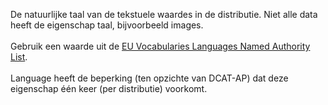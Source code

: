 De natuurlijke taal van de tekstuele waardes in de distributie. Niet alle data heeft de eigenschap taal, bijvoorbeeld images.
<br/>
<br/>
Gebruik een waarde uit de <a href='http://publications.europa.eu/resource/authority/language' target='_blank'>EU Vocabularies Languages Named Authority List</a>.
<br/>
<br/>
Language heeft de beperking (ten opzichte van DCAT-AP) dat deze eigenschap één keer (per distributie) voorkomt.
